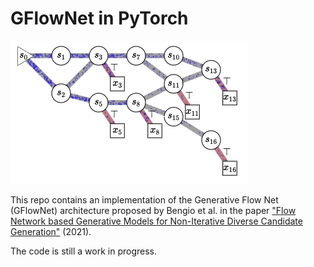 # GFlowNet in PyTorch

![gflownet](images/gflownet_anim.gif)

This repo contains an implementation of the Generative Flow Net (GFlowNet) architecture proposed by Bengio et al. in the paper ["Flow Network based Generative Models for Non-Iterative Diverse Candidate Generation"](https://arxiv.org/abs/2106.04399) (2021).

The code is still a work in progress.
